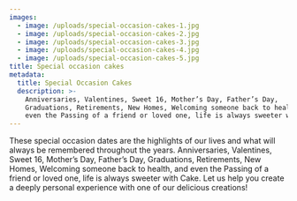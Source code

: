 ```yaml
---
images:
  - image: /uploads/special-occasion-cakes-1.jpg
  - image: /uploads/special-occasion-cakes-2.jpg
  - image: /uploads/special-occasion-cakes-3.jpg
  - image: /uploads/special-occasion-cakes-4.jpg
  - image: /uploads/special-occasion-cakes-5.jpg
title: Special occasion cakes
metadata:
  title: Special Occasion Cakes
  description: >-
    Anniversaries, Valentines, Sweet 16, Mother’s Day, Father’s Day,
    Graduations, Retirements, New Homes, Welcoming someone back to health, and
    even the Passing of a friend or loved one, life is always sweeter with Cake.
---
```


These special occasion dates are the highlights of our lives and what will always be remembered throughout the years. Anniversaries, Valentines, Sweet 16, Mother’s Day, Father’s Day, Graduations, Retirements, New Homes, Welcoming someone back to health, and even the Passing of a friend or loved one, life is always sweeter with Cake. Let us help you create a deeply personal experience with one of our delicious creations!
